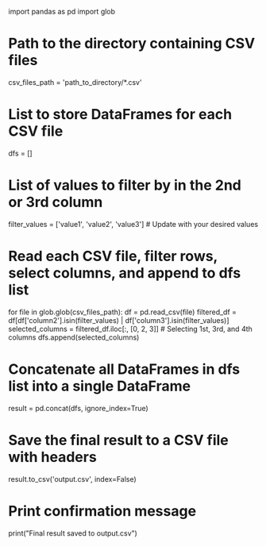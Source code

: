 import pandas as pd
import glob

# Path to the directory containing CSV files
csv_files_path = 'path_to_directory/*.csv'

# List to store DataFrames for each CSV file
dfs = []

# List of values to filter by in the 2nd or 3rd column
filter_values = ['value1', 'value2', 'value3']  # Update with your desired values

# Read each CSV file, filter rows, select columns, and append to dfs list
for file in glob.glob(csv_files_path):
    df = pd.read_csv(file)
    filtered_df = df[df['column2'].isin(filter_values) | df['column3'].isin(filter_values)]
    selected_columns = filtered_df.iloc[:, [0, 2, 3]]  # Selecting 1st, 3rd, and 4th columns
    dfs.append(selected_columns)

# Concatenate all DataFrames in dfs list into a single DataFrame
result = pd.concat(dfs, ignore_index=True)

# Save the final result to a CSV file with headers
result.to_csv('output.csv', index=False)

# Print confirmation message
print("Final result saved to output.csv")

